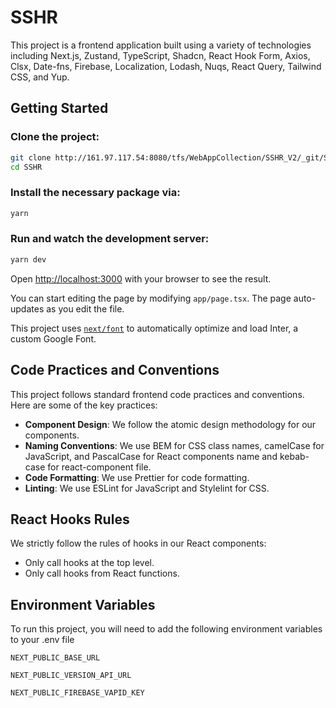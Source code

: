 # SSHR

This project is a frontend application built using a variety of technologies including Next.js, Zustand, TypeScript, Shadcn, React Hook Form, Axios, Clsx, Date-fns, Firebase, Localization, Lodash, Nuqs, React Query, Tailwind CSS, and Yup.

## Getting Started

### Clone the project:

```bash
git clone http://161.97.117.54:8080/tfs/WebAppCollection/SSHR_V2/_git/SSHR_V2_FE
cd SSHR
```

### Install the necessary package via:
```bash
yarn
```

### Run and watch the development server:

```bash
yarn dev
```

Open [http://localhost:3000](http://localhost:3000) with your browser to see the result.

You can start editing the page by modifying `app/page.tsx`. The page auto-updates as you edit the file.

This project uses [`next/font`](https://nextjs.org/docs/basic-features/font-optimization) to automatically optimize and
load Inter, a custom Google Font.

## Code Practices and Conventions

This project follows standard frontend code practices and conventions. Here are some of the key practices:

- **Component Design**: We follow the atomic design methodology for our components.
- **Naming Conventions**: We use BEM for CSS class names, camelCase for JavaScript, and PascalCase for React components name and kebab-case for react-component file.
- **Code Formatting**: We use Prettier for code formatting.
- **Linting**: We use ESLint for JavaScript and Stylelint for CSS.

## React Hooks Rules

We strictly follow the rules of hooks in our React components:

- Only call hooks at the top level.
- Only call hooks from React functions.


## Environment Variables

To run this project, you will need to add the following environment variables to your .env file

`NEXT_PUBLIC_BASE_URL`

`NEXT_PUBLIC_VERSION_API_URL`

`NEXT_PUBLIC_FIREBASE_VAPID_KEY`

